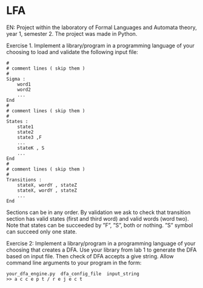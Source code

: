 # LFA

EN: Project within the laboratory of Formal Languages and Automata theory, year 1, semester 2. The project was made in Python.

Exercise 1. Implement a library/program in a programming language of your
choosing to load and validate the following input file:
```
#
# comment lines ( skip them )
#
Sigma :
    word1
    word2
    ...
End
#
# comment lines ( skip them )
#
States :
    state1
    state2
    state3 ,F
    ...
    stateK , S
    ...
End
#
# comment lines ( skip them )
#
Transitions :
    stateX, wordY , stateZ
    stateX, wordY , stateZ
    ...
End
```

Sections can be in any order. By validation we ask to check that transition
section has valid states (first and third word) and valid words (word two). Note
that states can be succeeded by ”F”, ”S”, both or nothing. ”S” symbol can
succeed only one state.

Exercise 2:
Implement a library/program in a programming language of your
choosing that creates a DFA. Use your library from lab 1 to generate the DFA
based on input file. Then check of DFA accepts a give string. Allow command
line arguments to your program in the form:
```
your_dfa_engine.py  dfa_config_file  input_string
>> a c c e p t / r e j e c t
```
